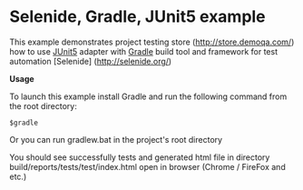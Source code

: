 # Selenide, Gradle, JUnit5 example
This example demonstrates project testing store (http://store.demoqa.com/) how to use [JUnit5](http://junit.org/junit5/) adapter with [Gradle](http://www.gradle.org/) build tool and 
framework for test automation [Selenide] (http://selenide.org/)

**Usage**

To launch this example install Gradle and run the following command from the root directory:

`$gradle`

Or you can run gradlew.bat in the project's root directory

You should see successfully tests and generated html file in directory build/reports/tests/test/index.html open in browser (Chrome / FireFox and etc.)